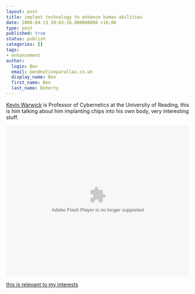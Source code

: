 ```yaml
---
layout: post
title: implant technology to enhance human abilities
date: 2008-04-13 20:03:16.000000000 +10:00
type: post
published: true
status: publish
categories: []
tags:
- enhancement
author:
  login: Ben
  email: ben@notionparallax.co.uk
  display_name: Ben
  first_name: Ben
  last_name: Doherty
---
```

<p><a href="http://www.kevinwarwick.com/">Kevin Warwick</a> is Professor of Cybernetics at the University of Reading, this is him talking about him implanting chips into his own body, very interesting stuff.</p>
<p><embed src="http://video.google.com/googleplayer.swf?docId=4476913308646425612&amp;hl=en" style="width: 500px; height: 410px" id="VideoPlayback" type="application/x-shockwave-flash" flashvars="autoPlay=false"></embed></p>
<p><a href="http://icanhascheezburger.com/2007/01/11/this-is-relevant-to-my-interests/">this is relevant to my interests</a></p>
